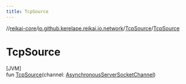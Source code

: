 ```yaml
---
title: TcpSource
---
```

//[reikai-core](../../../index.html)/[io.github.kerelape.reikai.io.network](../index.html)/[TcpSource](index.html)/[TcpSource](-tcp-source.html)



# TcpSource



[JVM]\
fun [TcpSource](-tcp-source.html)(channel: [AsynchronousServerSocketChannel](https://docs.oracle.com/javase/8/docs/api/java/nio/channels/AsynchronousServerSocketChannel.html))




